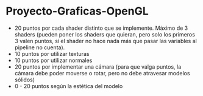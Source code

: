 # Proyecto-Graficas-OpenGL


* 20 puntos por cada shader distinto que se implemente. Máximo de 3 shaders (pueden poner los shaders que quieran, pero solo los primeros 3 valen puntos, si el shader no hace nada más que pasar las variables al pipeline no cuenta).
* 10 puntos por utilizar texturas
* 10 puntos por utilizar normales
* 20 puntos por implementar una cámara (para que valga puntos, la cámara debe poder moverse o rotar, pero no debe atravesar modelos sólidos)
* 0 - 20 puntos según la estética del modelo
